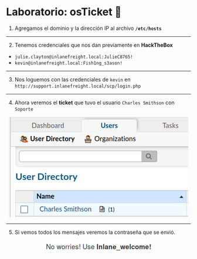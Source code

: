 # Laboratorio: osTicket 🎫

1. Agregamos el dominio y la dirección IP al archivo **`/etc/hosts`**

---

2. Tenemos credenciales que nos dan previamente en **HackTheBox**
* `julie.clayton@inlanefreight.local:JulieC8765!`
* `kevin@inlanefreight.local:Fish1ng_s3ason!`

---

3. Nos loguemos con las credenciales de `kevin` en `http://support.inlanefreight.local/scp/login.php`

---

4. Ahora veremos el **ticket** que tuvo el usuario `Charles Smithson` con `Soporte`

<p align="center">
    <img src="./assets/osTicket/01-Login.PNG">
</p>

---

5. Si vemos todos los mensajes veremos la contraseña que se envió.

<p align="center">
    <img src="./assets/osTicket/02-Password.PNG">
</p>